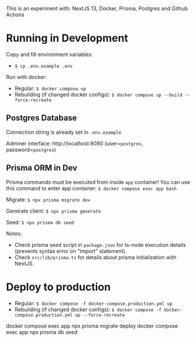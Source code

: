 This is an experiment with: NextJS 13, Docker, Prisma, Postgres and Github Actions

# Running in Development

Copy and fill environment variables:

- `$ cp .env.example .env`

Run with docker:

- Regular: `$ docker compose up`
- Rebuilding (if changed docker configs): `$ docker compose up --build --force-recreate`

## Postgres Database

Connection string is already set in `.env.example`

Adminer interface: http://localhost:8080 (user=`postgres`, password=`postgres`)

## Prisma ORM in Dev

Prisma commands must be executed from inside `app` container! You can use this command to enter app container: `$ docker compose exec app bash`

Migrate: `$ npx prisma migrate dev`

Generate client: `$ npx prisma generate`

Seed: `$ npx prisma db seed`

Notes:

- Check prisma seed script in `package.json` for ts-node execution details (prevents syntax error on "import" statement).
- Check `src/lib/prisma.ts` for details about prisma initialization with NextJS.

# Deploy to production

- Regular: `$ docker compose -f docker-compose.production.yml up`
- Rebuilding (if changed docker configs): `$ docker compose -f docker-compose.production.yml up --force-recreate`

docker compose exec app npx prisma migrate deploy
docker compose exec app npx prisma db seed
